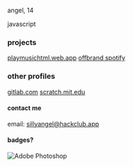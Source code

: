 angel, 14

javascript

### projects
[playmusichtml.web.app](https://playmusichtml.web.app/) 
[offbrand spotify](https://github.com/sillyangel/project-still)

### other profiles
[gitlab.com](https://gitlab.com/sillyangel)
[scratch.mit.edu](https://scratch.mit.edu/users/sillyangel3/)

#### contact me
email: sillyangel@hackclub.app

#### badges?
![Adobe Photoshop](https://img.shields.io/badge/adobe%20photoshop-%2331A8FF.svg?style=for-the-badge&logo=adobe%20photoshop&logoColor=white)
